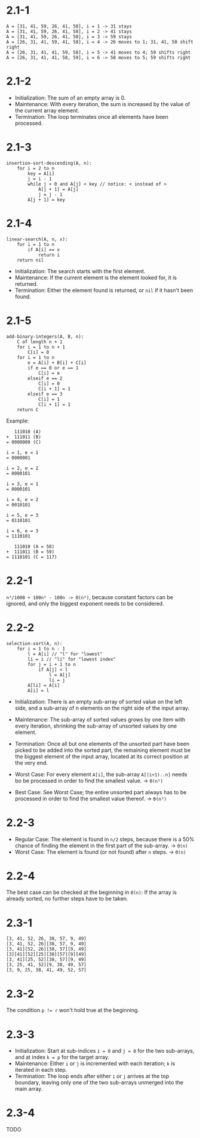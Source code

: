 # 2.1-1

    A = [31, 41, 59, 26, 41, 58], i = 1 -> 31 stays
    A = [31, 41, 59, 26, 41, 58], i = 2 -> 41 stays
    A = [31, 41, 59, 26, 41, 58], i = 3 -> 59 stays
    A = [26, 31, 41, 59, 41, 58], i = 4 -> 26 moves to 1; 31, 41, 50 shift right
    A = [26, 31, 41, 41, 59, 58], i = 5 -> 41 moves to 4; 59 shifts right
    A = [26, 31, 41, 41, 58, 59], i = 6 -> 58 moves to 5; 59 shifts right

# 2.1-2

- Initialization: The sum of an empty array is 0.
- Maintenance: With every iteration, the sum is increased by the value of the
  current array element.
- Termination: The loop terminates once all elements have been processed.

# 2.1-3

    insertion-sort-descending(A, n):
        for i = 2 to n
            key = A[i]
            j = i - 1
            while j > 0 and A[j] < key // notice: < instead of >
                A[j + 1] = A[j]
                j = j - 1
            A[j + 1] = key

# 2.1-4

    linear-search(A, n, x):
        for i = 1 to n
            if A[i] == x
                return i
        return nil

- Initialization: The search starts with the first element.
- Maintenance: If the current element is the element looked for, it is returned.
- Termination: Either the element found is returned, or `nil` if it hasn't been
  found.

# 2.1-5

    add-binary-integers(A, B, n):
        C of length n + 1
        for i = 1 to n + 1
            C[i] = 0
        for i = 1 to n
            e = A[i] + B[i] + C[i]
            if e == 0 or e == 1
                C[i] = e
            elseif e == 2
                C[i] = 0
                C[i + 1] = 1
            elseif e == 3
                C[i] = 1
                C[i + 1] = 1
        return C

Example:

       111010 (A)
    +  111011 (B)
    = 0000000 (C) 

    i = 1, e = 1
    = 0000001

    i = 2, e = 2
    = 0000101

    i = 3, e = 1
    = 0000101

    i = 4, e = 2
    = 0010101

    i = 5, e = 3
    = 0110101

    i = 6, e = 3
    = 1110101

       111010 (A = 58)
    +  111011 (B = 59)
    = 1110101 (C = 117) 

# 2.2-1

`n³/1000 + 100n² - 100n -> Θ(n³)`, because constant factors can be ignored, and
only the biggest exponent needs to be considered.

# 2.2-2

    selection-sort(A, n):
        for i = 1 to n - 1
            l = A[i] // "l" for "lowest"
            li = i // "li" for "lowest index"
            for j = i + 1 to n
                if A[j] < l
                    l = A[j]
                    li = j
            A[li] = A[i]
            A[i] = l

- Initialization: There is an empty sub-array of sorted value on the left side,
  and a sub-array of n elements on the right side of the input array.
- Maintenance: The sub-array of sorted values grows by one item with every
  iteration, shrinking the sub-array of unsorted values by one element.
- Termination: Once all but one elements of the unsorted part have been picked
  to be added into the sorted part, the remaining element must be the biggest
  element of the input array, located at its correct position at the very end.

- Worst Case: For every element `A[i]`, the sub-array `A[(i+1)..n]` needs bo be
  processed in order to find the smallest value. -> `Θ(n²)`
- Best Case: See Worst Case; the entire unsorted part always has to be processed
  in order to find the smallest value thereof. -> `Θ(n²)`

# 2.2-3

- Regular Case: The element is found in `n/2` steps, because there is a 50%
  chance of finding the element in the first part of the sub-array. -> `Θ(n)`
- Worst Case: The element is found (or not found) after `n` steps. -> `Θ(n)`

# 2.2-4

The best case can be checked at the beginning in `Θ(n)`: If the array is already
sorted, no further steps have to be taken.

# 2.3-1

    [3, 41, 52, 26, 38, 57, 9, 49]
    [3, 41, 52, 26][38, 57, 9, 49]
    [3, 41][52, 26][38, 57][9, 49]
    [3][41][52][25][38][57][9][49]
    [3, 41][25, 52][38, 57][9, 49]
    [3, 25, 41, 52][9, 38, 49, 57]
    [3, 9, 25, 38, 41, 49, 52, 57]

# 2.3-2

The condition `p != r` won't hold true at the beginning.

# 2.3-3

- Initialization: Start at sub-indices `i = 0` and `j = 0` for the two
  sub-arrays, and at index `k = p` for the target array.
- Maintenance: Either `i` or `j` is incremented with each iteration; `k` is
  iterated in each step.
- Termination: The loop ends after either `i` or `j` arrives at the top
  boundary, leaving only one of the two sub-arrays unmerged into the main array.

# 2.3-4

TODO

